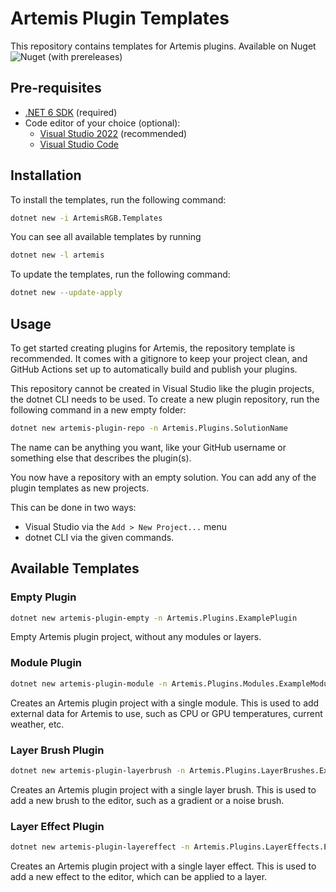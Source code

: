 # Artemis Plugin Templates

This repository contains templates for Artemis plugins. Available on Nuget ![Nuget (with prereleases)](https://img.shields.io/nuget/vpre/ArtemisRGB.Templates)

## Pre-requisites

- [.NET 6 SDK](https://dotnet.microsoft.com/download) (required)
- Code editor of your choice (optional):
    - [Visual Studio 2022](https://visualstudio.microsoft.com/vs/community/) (recommended)
    - [Visual Studio Code](https://code.visualstudio.com/)

## Installation

To install the templates, run the following command:

```bash
dotnet new -i ArtemisRGB.Templates
```

You can see all available templates by running 
```bash
dotnet new -l artemis
```

To update the templates, run the following command:

```bash
dotnet new --update-apply
```

## Usage

To get started creating plugins for Artemis, the repository template is recommended. It comes with a gitignore to keep your project clean, and GitHub Actions set up to automatically build and publish your plugins.

This repository cannot be created in Visual Studio like the plugin projects, the dotnet CLI needs to be used.
To create a new plugin repository, run the following command in a new empty folder:

```bash
dotnet new artemis-plugin-repo -n Artemis.Plugins.SolutionName
```

The name can be anything you want, like your GitHub username or something else that describes the plugin(s).

You now have a repository with an empty solution. You can add any of the plugin templates as new projects.

This can be done in two ways:
- Visual Studio via the `Add > New Project...` menu
- dotnet CLI via the given commands.

## Available Templates

### Empty Plugin

```bash
dotnet new artemis-plugin-empty -n Artemis.Plugins.ExamplePlugin
```

Empty Artemis plugin project, without any modules or layers.

### Module Plugin

```bash
dotnet new artemis-plugin-module -n Artemis.Plugins.Modules.ExampleModule --moduleName Example
```

Creates an Artemis plugin project with a single module. This is used to add external data for Artemis to use, such as CPU or GPU temperatures, current weather, etc.

### Layer Brush Plugin

```bash
dotnet new artemis-plugin-layerbrush -n Artemis.Plugins.LayerBrushes.ExampleLayerBrush --layerBrushName Example
```

Creates an Artemis plugin project with a single layer brush. This is used to add a new brush to the editor, such as a gradient or a noise brush.

### Layer Effect Plugin

```bash
dotnet new artemis-plugin-layereffect -n Artemis.Plugins.LayerEffects.ExampleLayerEffect --layerEffectName Example
```

Creates an Artemis plugin project with a single layer effect. This is used to add a new effect to the editor, which can be applied to a layer.